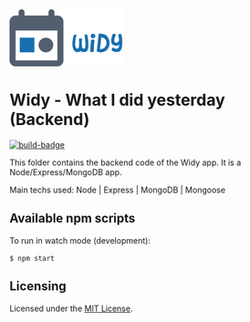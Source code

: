 <img src="https://raw.githubusercontent.com/jcmnunes/widy/master/frontend/src/images/logo_full.png" width="200px" height="100px">

# Widy - What I did yesterday (Backend)

<div>
    <a href="https://codeship.com"><img src="https://img.shields.io/codeship/eb1cea60-28ba-0138-b527-1ec6b7df87c1?style=flat-square" alt="build-badge" /></a>
</div>

This folder contains the backend code of the Widy app. It is a
Node/Express/MongoDB app.

Main techs used: Node | Express | MongoDB | Mongoose

## Available npm scripts

To run in watch mode (development):

```
$ npm start
```

## Licensing

Licensed under the [MIT License](./LICENSE).

